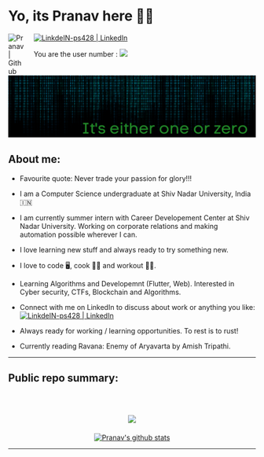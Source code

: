 # Yo, its Pranav here 👋🏻 

[<img style="margin-right:20px"  alt="LinkdeIN-ps428 | LinkedIn" width="32px" src="https://image.flaticon.com/icons/png/512/174/174857.png" />](https://linkedin.com/in/ps428)
[<img align="left" style="margin-right:20px"  alt="Pranav | Github" width="32px" src="https://image.flaticon.com/icons/png/512/270/270798.png" />](https://github.com/ps428)
<br/>

You are the user number : ![](https://komarev.com/ghpvc/?username=ps428)

![](bg.png)

## About me:

- Favourite quote: Never trade your passion for glory!!!

- I am a Computer Science undergraduate at Shiv Nadar University, India &#127470;&#127475;

- I am currently summer intern with Career Developement Center at Shiv Nadar University. Working on corporate relations and making automation possible wherever I can.

- I love learning new stuff and always ready to try something new.

- I love to code 🖥️, cook 👨‍🍳 and workout 💪🏻.

- Learning Algorithms and Developemnt (Flutter, Web). Interested in Cyber security, CTFs, Blockchain and Algorithms.

- Connect with me on LinkedIn to discuss about work or anything you like:  [<img style="margin-right:30px"  alt="LinkdeIN-ps428 | LinkedIn" width="32px" src="https://image.flaticon.com/icons/png/512/174/174857.png" />](https://linkedin.com/in/ps428)

- Always ready for working / learning opportunities. To rest is to rust!

- Currently reading Ravana: Enemy of Aryavarta by Amish Tripathi.

---

## Public repo summary:

<p align="center" style="text-align:center; display:inline-block;">

</p>

<p align="center" style="display:block;">
<a href="https://github.com/ps428">
  <img align="center" style="margin-bottom:20px" src="https://github-readme-stats.vercel.app/api/top-langs/?username=ps428&theme=dark" />
  
  <br>
  <img align="center" src="https://github-readme-stats.vercel.app/api?username=ps428&show_icons=true&theme=dark&count_private=true" alt="Pranav's github stats"/>
</a></p>




---

